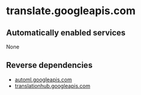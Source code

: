 # translate.googleapis.com

## Automatically enabled services

None

## Reverse dependencies

* [automl.googleapis.com](../automl.googleapis.com/)
* [translationhub.googleapis.com](../translationhub.googleapis.com/)
